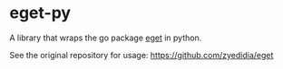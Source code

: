# eget-py

A library that wraps the go package [eget](https://github.com/zyedidia/eget) in python.

See the original repository for usage: <https://github.com/zyedidia/eget>

